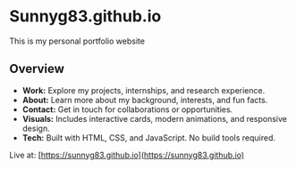 # Sunnyg83.github.io

This is my personal portfolio website

## Overview
- **Work:** Explore my projects, internships, and research experience.
- **About:** Learn more about my background, interests, and fun facts.
- **Contact:** Get in touch for collaborations or opportunities.
- **Visuals:** Includes interactive cards, modern animations, and responsive design.
- **Tech:** Built with HTML, CSS, and JavaScript. No build tools required.

Live at: [https://sunnyg83.github.io](https://sunnyg83.github.io)